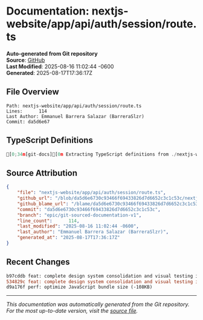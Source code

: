 # Documentation: nextjs-website/app/api/auth/session/route.ts

**Auto-generated from Git repository**  
**Source**: [GitHub](/blob/da5d6e6730c93466f69433826d7d6652c3c1c53c/nextjs-website/app/api/auth/session/route.ts)  
**Last Modified**: 2025-08-16 11:02:44 -0600  
**Generated**: 2025-08-17T17:36:17Z

## File Overview

```
Path: nextjs-website/app/api/auth/session/route.ts
Lines:      114
Last Author: Emmanuel Barrera Salazar (BarreraSlzr)
Commit: da5d6e67
```

## TypeScript Definitions

```typescript
[0;34m[git-docs][0m Extracting TypeScript definitions from ./nextjs-website/app/api/auth/session/route.ts
```

## Source Attribution

```json
{
    "file": "nextjs-website/app/api/auth/session/route.ts",
    "github_url": "/blob/da5d6e6730c93466f69433826d7d6652c3c1c53c/nextjs-website/app/api/auth/session/route.ts",
    "github_blame_url": "/blame/da5d6e6730c93466f69433826d7d6652c3c1c53c/nextjs-website/app/api/auth/session/route.ts",
    "commit": "da5d6e6730c93466f69433826d7d6652c3c1c53c",
    "branch": "epic/git-sourced-documentation-v1",
    "line_count":      114,
    "last_modified": "2025-08-16 11:02:44 -0600",
    "last_author": "Emmanuel Barrera Salazar (BarreraSlzr)",
    "generated_at": "2025-08-17T17:36:17Z"
}
```

## Recent Changes

```diff
b97cddb feat: complete design system consolidation and visual testing infrastructure
534829c feat: complete design system consolidation and visual testing infrastructure
d9a176f perf: optimize JavaScript bundle size (-108KB)
```

---
*This documentation was automatically generated from the Git repository. 
For the most up-to-date version, visit the [source file](/blob/da5d6e6730c93466f69433826d7d6652c3c1c53c/nextjs-website/app/api/auth/session/route.ts).*
